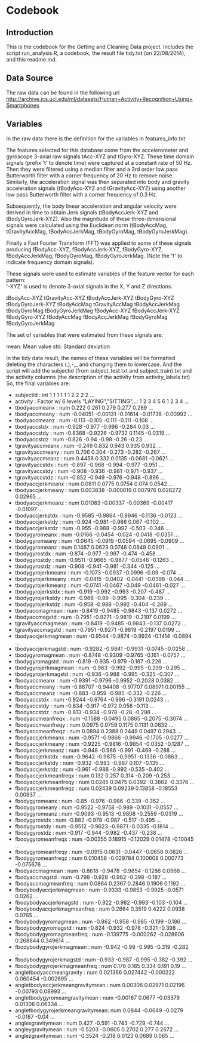 Codebook
========================================

## Introduction
This is the codebook for the Getting and Cleaning Data project. Includes the script run_analysis.R, a codebook, the result file tidy.txt (on 22/08/2014), and this readme.md.

## Data Source 
The raw data can be found in the following url http://archive.ics.uci.edu/ml/datasets/Human+Activity+Recognition+Using+Smartphones 

## Variables

In the raw data there is the definition for the variables in features_info.txt

The features selected for this database come from the accelerometer and gyroscope 3-axial raw signals tAcc-XYZ and tGyro-XYZ. These time domain signals (prefix 't' to denote time) were captured at a constant rate of 50 Hz. Then they were filtered using a median filter and a 3rd order low pass Butterworth filter with a corner frequency of 20 Hz to remove noise. Similarly, the acceleration signal was then separated into body and gravity acceleration signals (tBodyAcc-XYZ and tGravityAcc-XYZ) using another low pass Butterworth filter with a corner frequency of 0.3 Hz. 

Subsequently, the body linear acceleration and angular velocity were derived in time to obtain Jerk signals (tBodyAccJerk-XYZ and tBodyGyroJerk-XYZ). Also the magnitude of these three-dimensional signals were calculated using the Euclidean norm (tBodyAccMag, tGravityAccMag, tBodyAccJerkMag, tBodyGyroMag, tBodyGyroJerkMag). 

Finally a Fast Fourier Transform (FFT) was applied to some of these signals producing fBodyAcc-XYZ, fBodyAccJerk-XYZ, fBodyGyro-XYZ, fBodyAccJerkMag, fBodyGyroMag, fBodyGyroJerkMag. (Note the 'f' to indicate frequency domain signals). 

These signals were used to estimate variables of the feature vector for each pattern:  
'-XYZ' is used to denote 3-axial signals in the X, Y and Z directions.

tBodyAcc-XYZ
tGravityAcc-XYZ
tBodyAccJerk-XYZ
tBodyGyro-XYZ
tBodyGyroJerk-XYZ
tBodyAccMag
tGravityAccMag
tBodyAccJerkMag
tBodyGyroMag
tBodyGyroJerkMag
fBodyAcc-XYZ
fBodyAccJerk-XYZ
fBodyGyro-XYZ
fBodyAccMag
fBodyAccJerkMag
fBodyGyroMag
fBodyGyroJerkMag

The set of variables that were estimated from these signals are: 

mean: Mean value
std: Standard deviation


In the tidy data result, the names of these variables will be formatted deleting the characters (,),-,_ and changing them to lowercase. And the script will add the subjectid (from subject_test.txt and subject_train).txt
and the activity columns (the description of the activity from activity_labels.txt)
So, the final variables are:

 * subjectid                        : int  1 1 1 1 1 1 2 2 2 2 ...
 * activity                         : Factor w/ 6 levels "LAYING","SITTING",..: 1 2 3 4 5 6 1 2 3 4 ...
 * tbodyaccmeanx                    : num  0.222 0.261 0.279 0.277 0.289 ...
 * tbodyaccmeany                    : num  -0.04051 -0.00131 -0.01614 -0.01738 -0.00992 ...
 * tbodyaccmeanz                    : num  -0.113 -0.105 -0.111 -0.111 -0.108 ...
 * tbodyaccstdx                     : num  -0.928 -0.977 -0.996 -0.284 0.03 ...
 * tbodyaccstdy                     : num  -0.8368 -0.9226 -0.9732 0.1145 -0.0319 ...
 * tbodyaccstdz                     : num  -0.826 -0.94 -0.98 -0.26 -0.23 ...
 * tgravityaccmeanx                 : num  -0.249 0.832 0.943 0.935 0.932 ...
 * tgravityaccmeany                 : num  0.706 0.204 -0.273 -0.282 -0.267 ...
 * tgravityaccmeanz                 : num  0.4458 0.332 0.0135 -0.0681 -0.0621 ...
 * tgravityaccstdx                  : num  -0.897 -0.968 -0.994 -0.977 -0.951 ...
 * tgravityaccstdy                  : num  -0.908 -0.936 -0.981 -0.971 -0.937 ...
 * tgravityaccstdz                  : num  -0.852 -0.949 -0.976 -0.948 -0.896 ...
 * tbodyaccjerkmeanx                : num  0.0811 0.0775 0.0754 0.074 0.0542 ...
 * tbodyaccjerkmeany                : num  0.003838 -0.000619 0.007976 0.028272 0.02965 ...
 * tbodyaccjerkmeanz                : num  0.01083 -0.00337 -0.00369 -0.00417 -0.01097 ...
 * tbodyaccjerkstdx                 : num  -0.9585 -0.9864 -0.9946 -0.1136 -0.0123 ...
 * tbodyaccjerkstdy                 : num  -0.924 -0.981 -0.986 0.067 -0.102 ...
 * tbodyaccjerkstdz                 : num  -0.955 -0.988 -0.992 -0.503 -0.346 ...
 * tbodygyromeanx                   : num  -0.0166 -0.0454 -0.024 -0.0418 -0.0351 ...
 * tbodygyromeany                   : num  -0.0645 -0.0919 -0.0594 -0.0695 -0.0909 ...
 * tbodygyromeanz                   : num  0.1487 0.0629 0.0748 0.0849 0.0901 ...
 * tbodygyrostdx                    : num  -0.874 -0.977 -0.987 -0.474 -0.458 ...
 * tbodygyrostdy                    : num  -0.9511 -0.9665 -0.9877 -0.0546 -0.1263 ...
 * tbodygyrostdz                    : num  -0.908 -0.941 -0.981 -0.344 -0.125 ...
 * tbodygyrojerkmeanx               : num  -0.1073 -0.0937 -0.0996 -0.09 -0.074 ...
 * tbodygyrojerkmeany               : num  -0.0415 -0.0402 -0.0441 -0.0398 -0.044 ...
 * tbodygyrojerkmeanz               : num  -0.0741 -0.0467 -0.049 -0.0461 -0.027 ...
 * tbodygyrojerkstdx                : num  -0.919 -0.992 -0.993 -0.207 -0.487 ...
 * tbodygyrojerkstdy                : num  -0.968 -0.99 -0.995 -0.304 -0.239 ...
 * tbodygyrojerkstdz                : num  -0.958 -0.988 -0.992 -0.404 -0.269 ...
 * tbodyaccmagmean                  : num  -0.8419 -0.9485 -0.9843 -0.137 0.0272 ...
 * tbodyaccmagstd                   : num  -0.7951 -0.9271 -0.9819 -0.2197 0.0199 ...
 * tgravityaccmagmean               : num  -0.8419 -0.9485 -0.9843 -0.137 0.0272 ...
 * tgravityaccmagstd                : num  -0.7951 -0.9271 -0.9819 -0.2197 0.0199 ...
 * tbodyaccjerkmagmean              : num  -0.9544 -0.9874 -0.9924 -0.1414 -0.0894 ...
 * tbodyaccjerkmagstd               : num  -0.9282 -0.9841 -0.9931 -0.0745 -0.0258 ...
 * tbodygyromagmean                 : num  -0.8748 -0.9309 -0.9765 -0.161 -0.0757 ...
 * tbodygyromagstd                  : num  -0.819 -0.935 -0.979 -0.187 -0.226 ...
 * tbodygyrojerkmagmean             : num  -0.963 -0.992 -0.995 -0.299 -0.295 ...
 * tbodygyrojerkmagstd              : num  -0.936 -0.988 -0.995 -0.325 -0.307 ...
 * fbodyaccmeanx                    : num  -0.9391 -0.9796 -0.9952 -0.2028 0.0382 ...
 * fbodyaccmeany                    : num  -0.86707 -0.94408 -0.97707 0.08971 0.00155 ...
 * fbodyaccmeanz                    : num  -0.883 -0.959 -0.985 -0.332 -0.226 ...
 * fbodyaccstdx                     : num  -0.9244 -0.9764 -0.996 -0.3191 0.0243 ...
 * fbodyaccstdy                     : num  -0.834 -0.917 -0.972 0.056 -0.113 ...
 * fbodyaccstdz                     : num  -0.813 -0.934 -0.978 -0.28 -0.298 ...
 * fbodyaccmeanfreqx                : num  -0.1588 -0.0495 0.0865 -0.2075 -0.3074 ...
 * fbodyaccmeanfreqy                : num  0.0975 0.0759 0.1175 0.1131 0.0632 ...
 * fbodyaccmeanfreqz                : num  0.0894 0.2388 0.2449 0.0497 0.2943 ...
 * fbodyaccjerkmeanx                : num  -0.9571 -0.9866 -0.9946 -0.1705 -0.0277 ...
 * fbodyaccjerkmeany                : num  -0.9225 -0.9816 -0.9854 -0.0352 -0.1287 ...
 * fbodyaccjerkmeanz                : num  -0.948 -0.986 -0.991 -0.469 -0.288 ...
 * fbodyaccjerkstdx                 : num  -0.9642 -0.9875 -0.9951 -0.1336 -0.0863 ...
 * fbodyaccjerkstdy                 : num  -0.932 -0.983 -0.987 0.107 -0.135 ...
 * fbodyaccjerkstdz                 : num  -0.961 -0.988 -0.992 -0.535 -0.402 ...
 * fbodyaccjerkmeanfreqx            : num  0.132 0.257 0.314 -0.209 -0.253 ...
 * fbodyaccjerkmeanfreqy            : num  0.0245 0.0475 0.0392 -0.3862 -0.3376 ...
 * fbodyaccjerkmeanfreqz            : num  0.02439 0.09239 0.13858 -0.18553 0.00937 ...
 * fbodygyromeanx                   : num  -0.85 -0.976 -0.986 -0.339 -0.352 ...
 * fbodygyromeany                   : num  -0.9522 -0.9758 -0.989 -0.1031 -0.0557 ...
 * fbodygyromeanz                   : num  -0.9093 -0.9513 -0.9808 -0.2559 -0.0319 ...
 * fbodygyrostdx                    : num  -0.882 -0.978 -0.987 -0.517 -0.495 ...
 * fbodygyrostdy                    : num  -0.9512 -0.9623 -0.9871 -0.0335 -0.1814 ...
 * fbodygyrostdz                    : num  -0.917 -0.944 -0.982 -0.437 -0.238 ...
 * fbodygyromeanfreqx               : num  -0.00355 0.18915 -0.12029 0.01478 -0.10045 ...
 * fbodygyromeanfreqy               : num  -0.0915 0.0631 -0.0447 -0.0658 0.0826 ...
 * fbodygyromeanfreqz               : num  0.010458 -0.029784 0.100608 0.000773 -0.075676 ...
 * fbodyaccmagmean                  : num  -0.8618 -0.9478 -0.9854 -0.1286 0.0966 ...
 * fbodyaccmagstd                   : num  -0.798 -0.928 -0.982 -0.398 -0.187 ...
 * fbodyaccmagmeanfreq              : num  0.0864 0.2367 0.2846 0.1906 0.1192 ...
 * fbodybodyaccjerkmagmean          : num  -0.9333 -0.9853 -0.9925 -0.0571 0.0262 ...
 * fbodybodyaccjerkmagstd           : num  -0.922 -0.982 -0.993 -0.103 -0.104 ...
 * fbodybodyaccjerkmagmeanfreq      : num  0.2664 0.3519 0.4222 0.0938 0.0765 ...
 * fbodybodygyromagmean             : num  -0.862 -0.958 -0.985 -0.199 -0.186 ...
 * fbodybodygyromagstd              : num  -0.824 -0.932 -0.978 -0.321 -0.398 ...
 * fbodybodygyromagmeanfreq         : num  -0.139775 -0.000262 -0.028606 0.268844 0.349614 ...
 * fbodybodygyrojerkmagmean         : num  -0.942 -0.99 -0.995 -0.319 -0.282 ...
 * fbodybodygyrojerkmagstd          : num  -0.933 -0.987 -0.995 -0.382 -0.392 ...
 * fbodybodygyrojerkmagmeanfreq     : num  0.176 0.185 0.334 0.191 0.19 ...
 * angletbodyaccmeangravity         : num  0.021366 0.027442 -0.000222 0.060454 -0.002695 ...
 * angletbodyaccjerkmeangravitymean : num  0.00306 0.02971 0.02196 -0.00793 0.08993 ...
 * angletbodygyromeangravitymean    : num  -0.00167 0.0677 -0.03379 0.01306 0.06334 ...
 * angletbodygyrojerkmeangravitymean: num  0.0844 -0.0649 -0.0279 -0.0187 -0.04 ...
 * anglexgravitymean                : num  0.427 -0.591 -0.743 -0.729 -0.744 ...
 * angleygravitymean                : num  -0.5203 -0.0605 0.2702 0.277 0.2672 ...
 * anglezgravitymean                : num  -0.3524 -0.218 0.0123 0.0689 0.065 ...
